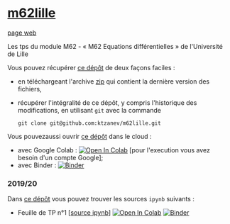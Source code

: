 # [m62lille](https://github.com/ktzanev/m62lille)

[page web](https://ktzanev.github.io/m62lille/)

Les tps du module M62 - « M62 Equations différentielles » de l'Université de Lille

Vous pouvez récupérer [ce dépôt](https://github.com/ktzanev/m62lille) de deux façons faciles :

- en téléchargeant l'archive [zip](https://github.com/ktzanev/m62lille/archive/master.zip) qui contient la dernière version des fichiers,
- récupérer l'intégralité de ce dépôt, y compris l'historique des modifications, en utilisant `git` avec la commande

  ~~~~~~~
  git clone git@github.com:ktzanev/m62lille.git
  ~~~~~~~

Vous pouvezaussi ouvrir [ce dépôt](https://github.com/ktzanev/m62lille) dans le cloud :

- avec Google Colab : [![Open In Colab](https://colab.research.google.com/assets/colab-badge.svg)](https://colab.research.google.com/github/ktzanev/m62lille/blob/master) [pour l'execution vous avez besoin d'un compte Google];
- avec Binder : [![Binder](https://mybinder.org/badge_logo.svg)](https://mybinder.org/v2/gh/ktzanev/m62lille/master?filepath=TPs)

### 2019/20

Dans [ce dépôt](https://github.com/ktzanev/m62lille) vous pouvez trouver les sources `ipynb` suivants :

- Feuille de TP n°1 [[source ipynb](https://ktzanev.github.io/m62lille/TPs/M62_2019_2020_TP1.ipynb)] [![Open In Colab](https://colab.research.google.com/assets/colab-badge.svg)](https://colab.research.google.com/github/ktzanev/m62lille/blob/master/TPs/M62_2019_2020_TP1.ipynb) [![Binder](https://mybinder.org/badge_logo.svg)](https://mybinder.org/v2/gh/ktzanev/m62lille/master?filepath=%2FTPs%2FM62_2019_2020_TP1.ipynb)
